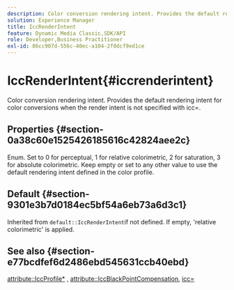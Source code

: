 ```yaml
---
description: Color conversion rendering intent. Provides the default rendering intent for color conversions when the render intent is not specified with icc=.
solution: Experience Manager
title: IccRenderIntent
feature: Dynamic Media Classic,SDK/API
role: Developer,Business Practitioner
exl-id: 86cc907d-556c-40ec-a104-2f0dcf9ed1ce
---
```

# IccRenderIntent{#iccrenderintent}

Color conversion rendering intent. Provides the default rendering intent for color conversions when the render intent is not specified with icc=.

## Properties {#section-0a38c60e1525426185616c42824aee2c}

Enum. Set to 0 for perceptual, 1 for relative colorimetric, 2 for saturation, 3 for absolute colorimetric. Keep empty or set to any other value to use the default rendering intent defined in the color profile.

## Default {#section-9301e3b7d0184ec5bf54a6eb73a6d3c1}

Inherited from `default::IccRenderIntent`if not defined. If empty, 'relative colorimetric' is applied.

## See also {#section-e77bcdfef6d2486ebd545631ccb40ebd}

[attribute::IccProfile*](../../../../../ir-api/material-cat/image-rendering-api-ref/c-ir-material-catalog/c-ir-attributes-reference/r-ir-iccprofilecmyk.md#reference-55aead2d924847ffbd1be4c46add7127) , [attribute::IccBlackPointCompensation](../../../../../ir-api/material-cat/image-rendering-api-ref/c-ir-material-catalog/c-ir-attributes-reference/r-ir-iccblackpointcompensation.md#reference-d939b0cdf6564baaa88deb1059e3b7f0), [icc=](../../../../../ir-api/http-protocol/image-rendering-api-ref/c-ir-http-protocol-ref/c-ir-http-protocol-command-reference/r-ir-icc.md#reference-86a2fff3cef24982ad2063d977a16e06)
